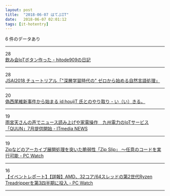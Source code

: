```yaml
---
layout: post
title:  "2018-06-07 はてぶIT"
date:   2018-06-07 02:01:12
tags: [it-hotentry]
---
```

6 件のデータあり

<hr><div class="row">
<div class="col-1"><span class="badge badge-pill badge-success h2">28</span></div>
<div class="col-11"><a href='http://blog.sushi.money/entry/2018/06/06/234110' target='_blank'>飲み会IoTボタン作った - hitode909の日記</a></div>
</div>
<hr>
<div class="row">
<div class="col-1"><span class="badge badge-pill badge-success h2">28</span></div>
<div class="col-11"><a href='https://www.slideshare.net/yukiarase/jsai2018' target='_blank'>JSAI2018 チュートリアル「"深層学習時代の" ゼロから始める自然言語処理」</a></div>
</div>
<hr>
<div class="row">
<div class="col-1"><span class="badge badge-pill badge-success h2">20</span></div>
<div class="col-11"><a href='http://srpglove.hatenablog.com/entry/2018/06/06/224838' target='_blank'>偽西尾維新事件から始まる id:houjiT 氏とのやり取り - い（い）きる。</a></div>
</div>
<hr>
<div class="row">
<div class="col-1"><span class="badge badge-pill badge-success h2">19</span></div>
<div class="col-11"><a href='http://www.itmedia.co.jp/news/articles/1806/06/news134.html' target='_blank'>雨宮天さんの声でニュース読み上げや家電操作　九州電力のIoTサービス「QUUN」7月提供開始 - ITmedia NEWS</a></div>
</div>
<hr>
<div class="row">
<div class="col-1"><span class="badge badge-pill badge-success h2">19</span></div>
<div class="col-11"><a href='https://pc.watch.impress.co.jp/docs/news/1126087.html' target='_blank'>Zipなどのアーカイブ展開処理を突いた脆弱性「Zip Slip」 ～任意のコードを実行可能 - PC Watch</a></div>
</div>
<hr>
<div class="row">
<div class="col-1"><span class="badge badge-pill badge-success h2">16</span></div>
<div class="col-11"><a href='https://pc.watch.impress.co.jp/docs/news/event/1126143.html' target='_blank'>【イベントレポート】【詳報】AMD、32コア/64スレッドの第2世代Ryzen Treadripperを第3四半期に投入 - PC Watch</a></div>
</div>
<hr>

